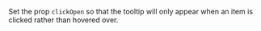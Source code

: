Set the prop `clickOpen` so that the tooltip will only appear when an item is clicked rather than hovered over.
